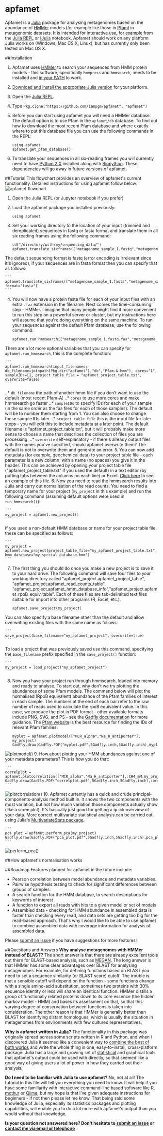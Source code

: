 # apfamet
Apfamet is a [Julia](http://www.julialang.org/) package for analysing metagenomes based on the abundance of [HMMer](http://www.hmmer.org/) models (for example like those in [Pfam](http://pfam.xfam.org/)) in metagenomic datasets. It is intended for interactive use, for example from the [Julia REPL](http://docs.julialang.org/en/release-0.4/manual/interacting-with-julia/) or [IJulia](https://github.com/JuliaLang/IJulia.jl) notebook. Apfamet should work on any platform Julia works on (Windows, Mac OS X, Linux), but has currently only been tested on Mac OS X. 

##Installation
1. Apfamet uses [HMMer](http://www.hmmer.org/) to search your sequences from HMM protein models - this software, specifically `hmmpress` and `hmmsearch`, needs to be installed and [in your PATH](http://superuser.com/questions/284342/what-are-path-and-other-environment-variables-and-how-can-i-set-or-use-them) to work.
2. [Download and install the appropriate Julia version](http://julialang.org/downloads/) for your platform.
3. Open the [Julia REPL](http://docs.julialang.org/en/release-0.4/manual/interacting-with-julia/).
4. Type `Pkg.clone("https://github.com/ianpgm/apfamet", "apfamet")`
5. Before you can start using apfamet you will need a HMMer database. The default option is to use Pfam in the `apfamet/db` database. To find out how to download the most recent Pfam database and where exactly where to put this database file you can use the following commands in the REPL:

    ```
    using apfamet 
    apfamet.get_pfam_database()
    ```
6. To translate your sequences in all six-reading frames you will currently need to have [Python 2.X](https://www.python.org/) installed along with [Biopython](http://biopython.org/wiki/Main_Page). These dependencies will go away in future versions of apfamet.

##Tutorial
This flowchart provides an overview of apfamet's current functionality. Detailed instructions for using apfamet follow below.
![apfamet flowchart](https://github.com/ianpgm/apfamet/blob/master/doc/apfamet_flowchart.png)

1. Open the Julia REPL (or Jupyter notebook if you prefer)
2. Load the apfamet package you installed previously:
	
	```
	using apfamet
	```
3. Set your working directory to the location of your input (trimmed and dereplicated) sequences in fastq or fasta format and translate them in all six reading frames using the following command:
	
	```
	cd("/directory/with/my/sequencing_data/")
	apfamet.translate_sixframes(["metagenome_sample_1.fastq","metagenome_sample_2.fastq","metagenome_sample_3.fastq"])
	```
The default sequencing format is fastq (error encoding is irrelevant since it's ignored), if your sequences are in fasta format then you can specify that as follows:
	
	```
	apfamet.translate_sixframes(["metagenome_sample_1.fasta","metagenome_sample_2.fasta","metagenome_sample_3.fasta"], format="fasta")
	```
4. You will now have a protein fasta file for each of your input files with an extra `.faa` extension in the filename. Next comes the time-consuming step - HMMer. I imagine that many people might find it more convenient to run this step on a powerful server or cluster, but my instructions here will assume that you're doing everything on the same machine. To run your sequences against the default Pfam database, use the following command:
	
	```
	apfamet.run_hmmsearch(["metagenome_sample_1.fastq.faa","metagenome_sample_2.fastq.faa","metagenome_sample_3.fastq.faa"])
	```
There are a lot more optional variables that you can specify for `apfamet.run_hmmsearch`, this is the complete function:
	
	```
	apfamet.run_hmmsearch(input_filenames; db_filename=joinpath(Pkg.dir("apfamet"),"db","Pfam-A.hmm"), cores="1", sampleIDs=[], project_table_file = "apfamet_project_table.txt", overwrite=false)
	```
..* `db_filename` the path of another hmm file if you don't want to use the default (most recent Pfam-A)
..* `cores` to use more cores and make hmmsearch go faster
..* `sampleIDs` to specify IDs for each of your sample (in the same order as the faa files for each of those samples). The default will be to number them starting from 1. You can also choose to change these sample IDs later
..* `project_table_file` this is the input file for later steps - you will edit this to include metadata at a later point. The default filename is "apfamet_project_table.txt", but it will probably make more sense to choose a name that describes the collection of files you are processing.
..* `overwrite` self-explanatory - if there's already output files with the names you've specified, should apfamet overwrite them? The default is not to overwrite them and generate an error.
5. You can now add metadata (for example, geochemical data) to your project table file - each parameter is a new column, with a name (no spaces) you give it in the header. This can be achieved by opening your project table file ("apfamet_project_table.txt" if you used the default) in a text editor (by putting tabs between the columns on each line) or Excel. [Click here](https://github.com/ianpgm/apfamet/blob/master/test/sample_metadata.txt) to see an example of this file. 
6. Now you need to read the hmmsearch results into Julia and carry out normalisation of the read counts. You need to find a temporary name for your project (`my_project` in this example) and run the following command (assuming default options were used in `run_hmmsearch()`):
	
	```
	my_project = apfamet.new_project()
	```
If you used a non-default HMM database or name for your project table file, these can be specified as follows:
	
	```
	my_project = apfamet.new_project(project_table_file="my_apfamet_project_table.txt", hmm_database="my_special_database.hmm")
	```
7. The first thing you should do once you make a new project is to save it to your hard drive. The following command will save four files to your working directory called "apfamet_project.apfamet_project_table", "apfamet_project.apfamet_read_counts_table", "apfamet_project.apfamet_hmm_database_info","apfamet_project.apfamet_rpoB_equiv_table". Each of these files are tab-delimited text files suitable for import into other programs (R, Excel, etc.).
	
	```
	apfamet.save_project(my_project)
	```
You can also specify a base filename other than the default and allow overwriting existing files with the same name as follows:
	
	```
	save_project(base_filename="my_apfamet_project", overwrite=true)
	```
To load a project that was previously saved use this command, specifying the `base_filename` prefix specified in the `save_project()` function:
	
	```
	my_project = load_project("my_apfamet_project")
	```
8. Now you have your project run through hmmsearch, loaded into memory and ready to analyse. To start out, why don't we try plotting the abundances of some Pfam models. The command below will plot the normalised (RpoB equivalent) abundance of the Pfam families of interest in each sample. The numbers at the end of each bar refer to the raw number of reads used to calculate the rpoB equivalent value. In this case, we produce the plot in PDF format - other available formats include PNG, SVG, and PS - see the [Gadfly documentation](http://gadflyjl.org/) for more guidance. The [Pfam website](http://pfam.xfam.org/) is the best resource for finding the IDs of relevant Pfam families.
	
	```
	myplot = apfamet.plotmodel(["MCR_alpha","Na_H_antiporter"], my_project)
	Gadfly.draw(Gadfly.PDF("myplot.pdf",5Gadfly.inch,5Gadfly.inch),myplot)
	```
![plotmodel()](https://github.com/ianpgm/apfamet/blob/master/doc/plotmodel_example.png)
9. How about plotting your HMM abundances against one of your metadata parameters? This is how you do that:
	
	```
	correlplot = apfamet.plotcorrelation(["MCR_alpha","Na_H_antiporter"],:CH4_mM,my_project)
	Gadfly.draw(Gadfly.PDF("correlplot.pdf",5Gadfly.inch,5Gadfly.inch),correlplot)
	```
![plotcorrelation()](https://github.com/ianpgm/apfamet/blob/master/doc/plotcorrelation_example.png)
10. Apfamet currently has a quick and crude principal-components-analysis method built in. It shows the two components with the most variation, but not how much variation those components actually show (like a scree plot). It's basically just good for getting a quick overview of your data. More correct multivariate statistical analysis can be carried out using Julia's [MultivariateStats package](https://github.com/JuliaStats/MultivariateStats.jl).
	
	```
	pca_plot = apfamet.perform_pca(my_project)
	Gadfly.draw(Gadfly.PDF("pca_plot.pdf",5Gadfly.inch,5Gadfly.inch),pca_plot)
	```
![perform_pca()](https://github.com/ianpgm/apfamet/blob/master/doc/perform_pca_example.png)

##How apfamet's normalisation works 

##Roadmap
Features planned for apfamet in the future include:

+ Pearson correlation between model abundance and metadata variables.
+ Pairwise hypothesis testing to check for significant differences between groups of samples.
+ A search function for the HMM database, to search descriptions for keywords of interest
+ A function to export all reads with hits to a given model or set of models
+ Assembled data - checking for HMM abundance in assembled data is faster than checking every read, and data sets are getting too big for the read-based approach. That's why I would like to be able to use apfamet to combine assembled data with coverage information for analysis of assembled data.

Please [submit an issue](https://github.com/ianpgm/apfamet/issues) if you have suggestions for more features!

##Questions and Answers
**Why analyse metagenomes with HMMer instead of BLAST?**
The short answer is that there are already excellent tools out there for BLAST-based analysis, such as [MEGAN](http://ab.inf.uni-tuebingen.de/software/megan5/). The long answer is that HMMer has some clear advantages over BLAST for analysing metagenomes. For example, for defining functions based on BLAST you need to set a sequence similarity (or BLAST score) cutoff. The trouble is that a sensible cutoff will depend on the function - some functions change with a single amino-acid substitution, sometimes two proteins with 30% sequence identity or less will share an identical function. HMMer distills a group of functionally related proteins down to its core essence (the hidden markov model - HMM) and bases its assessment on that, so that this varying degree of conservation between functions is taken into consideration. The other reason is that HMMer is generally better than BLAST for identifying distant homologues, which is usually the situation in metagenomes from environments with few cultured representatives.

**Why is apfamet written in [Julia](http://www.julialang.org/)?**
The functionality in this package was originally spread across some scripts written in R and Python, and when I discovered Julia it seemed like a convenient way to [combine the best of both worlds](http://schroed-mic.net/index.php/2015/12/17/thoughts-after-a-month-using-the-julia-programming-language/) and write the whole thing in one, easy-to-install, cross-platform package. Julia has a large and growing set of [statistical](http://juliastats.github.io/) and graphical tools that apfamet's output could be used with directly, so that seemed like a good way of giving users a lot of power in how they carried out their analysis.

**Do I need to be familiar with Julia to use apfamet?**
No, not at all! The tutorial in this file will tell you everything you need to know. It will help if you have some familiarity with interactive command-line based software like [R](https://www.r-project.org/), [mothur](http://www.mothur.org/) or [Qiime](http://qiime.org/), but my hope is that I've given adequate instructions for beginners - if not then please let me know. That being said some knowledge of Julia, especially its statistics packages and plotting capabilities, will enable you to do a lot more with apfamet's output than you would without that knowledge.

**Is your question not answered here? Don't hesitate to [submit an issue](https://github.com/ianpgm/apfamet/issues) or [contact me via email or telephone](http://pure.au.dk/portal/en/persons/id%2825504f0f-4132-4611-8697-0019cedc5d5d%29.html)**